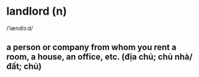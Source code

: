 # landlord (n)

/ˈlændlɔːd/

## a person or company from whom you rent a room, a house, an office, etc. (địa chủ; chủ nhà/đất; chủ)